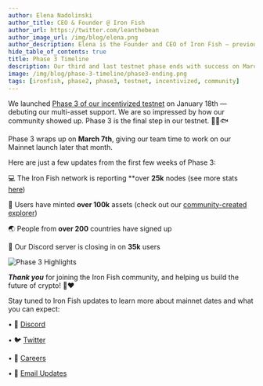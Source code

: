 ```yaml
---
author: Elena Nadolinski
author_title: CEO & Founder @ Iron Fish
author_url: https://twitter.com/leanthebean
author_image_url: /img/blog/elena.png
author_description: Elena is the Founder and CEO of Iron Fish — previously worked at Microsoft and Airbnb. Fell down the cryptocurrency rabbit hole in 2017. Really didn't want her insurance to know she eats pizza.
hide_table_of_contents: true
title: Phase 3 Timeline
description: Our third and last testnet phase ends with success on March 7
image: /img/blog/phase-3-timeline/phase3-ending.png
tags: [ironfish, phase2, phase3, testnet, incentivized, community]
---
```


We launched [Phase 3 of our incentivized testnet](https://www.ironfish.network/blog/2023/01/18/phase3) on January 18th — debuting our multi-asset support. We are so impressed by how our community showed up. Phase 3 is the final step in our testnet. 🏃‍♀️🐟

Phase 3 wraps up on **March 7th**, giving our team time to work on our Mainnet launch later that month.

Here are just a few updates from the first few weeks of Phase 3:

💻 The Iron Fish network is reporting **over **25k** nodes (see more stats [here](https://stats.ironfish.network/?orgId=1))

🔨 Users have minted **over 100k** assets (check out our [community-created explorer](http://www.oreoscan.info/en/assets))

🌏 People from **over 200** countries have signed up

🤝 Our Discord server is closing in on **35k** users

![Phase 3 Highlights ](/img/blog/phase-3-timeline/phase3-highlights.png)

***Thank you*** for joining the Iron Fish community, and helping us build the future of crypto! 🙏❤️



Stay tuned to Iron Fish updates to learn more about mainnet dates and what you can expect:


• 🎤 [Discord](https://discord.ironfish.network)

• 🐦 [Twitter](https://twitter.com/ironfishcrypto)

• 🚀 [Careers](https://ironfish.network/careers)

• 📧 [Email Updates](https://ironfish.network/#email-signup)
